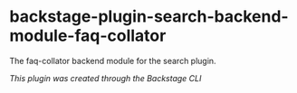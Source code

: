 # backstage-plugin-search-backend-module-faq-collator

The faq-collator backend module for the search plugin.

_This plugin was created through the Backstage CLI_
